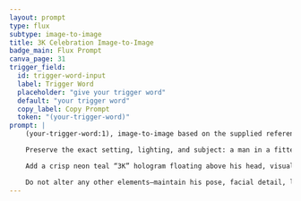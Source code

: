 ```yaml
---
layout: prompt
type: flux
subtype: image-to-image
title: 3K Celebration Image-to-Image
badge_main: Flux Prompt
canva_page: 31
trigger_field:
  id: trigger-word-input
  label: Trigger Word
  placeholder: "give your trigger word"
  default: "your trigger word"
  copy_label: Copy Prompt
  token: "(your-trigger-word)"
prompt: |
    (your-trigger-word:1), image-to-image based on the supplied reference.

    Preserve the exact setting, lighting, and subject: a man in a fitted dark shirt holding a glowing alien interface in his right hand, standing in a misty tropical forest with tall trees and soft fog. His expression stays focused, the palette cool-toned and cinematic.

    Add a crisp neon teal “3K” hologram floating above his head, visually connected to the handheld interface by a subtle projection beam or light stream. Surround the digits with a soft energy glow or concentric light rings integrated into the same alien system.

    Do not alter any other elements—maintain his pose, facial detail, lighting, background trees, mist, and the existing device. The finished image must remain cinematic and hyperreal, as if shot on an iPhone Pro Max 16 with grounded sci-fi realism.
---
```

